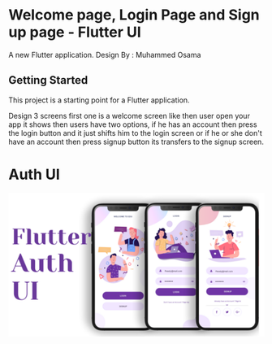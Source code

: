 # Welcome page, Login Page and Sign up page - Flutter UI

A new Flutter application. Design By : Muhammed Osama

## Getting Started

This project is a starting point for a Flutter application.

Design 3 screens first one is a welcome screen like then user open your app it shows then users have two options, if he has an account then press the login button and it just shifts him to the login screen or if he or she don't have an account then press signup button its transfers to the signup screen.

# Auth UI

![GitHub Logo](/images/UI.png)
